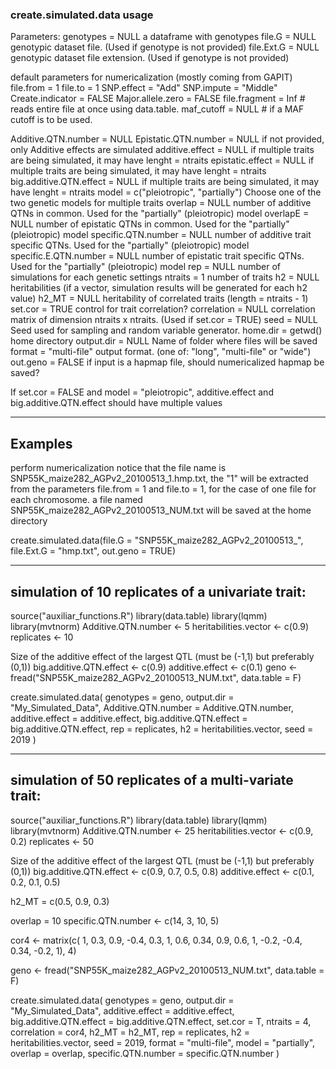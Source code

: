 ### create.simulated.data usage
Parameters:
genotypes   =   NULL   a dataframe with genotypes
file.G   =   NULL   genotypic dataset file. (Used if genotype is not provided)
file.Ext.G   =  NULL   genotypic dataset file extension. (Used if genotype is not provided)

default parameters for numericalization (mostly coming from GAPIT)
    file.from = 1
    file.to = 1
    SNP.effect = "Add"
    SNP.impute = "Middle"
    Create.indicator = FALSE
    Major.allele.zero = FALSE
    file.fragment = Inf   # reads entire file at once using data.table.
    maf_cutoff = NULL   # if a MAF cutoff is to be used.


Additive.QTN.number   =   NULL 
Epistatic.QTN.number   =   NULL if not provided, only Additive effects are simulated
additive.effect   =   NULL  if multiple traits are being simulated, it may have lenght = ntraits
epistatic.effect   =   NULL  if multiple traits are being simulated, it may have lenght = ntraits
big.additive.QTN.effect   =   NULL  if multiple traits are being simulated, it may have lenght = ntraits
model   =   c("pleiotropic", "partially")   Choose one of the two genetic models for multiple traits
overlap   =   NULL   number of additive QTNs in common. Used for the "partially" (pleiotropic) model
overlapE   =   NULL   number of epistatic QTNs in common. Used for the "partially" (pleiotropic) model
specific.QTN.number   =   NULL   number of additive trait specific QTNs. Used for the "partially" (pleiotropic) model
specific.E.QTN.number   =   NULL   number of epistatic trait specific QTNs. Used for the "partially" (pleiotropic) model
rep   =   NULL   number of simulations for each genetic settings
ntraits   =   1   number of traits 
h2   =   NULL   heritabilities (if a vector, simulation results will be generated for each h2 value)
h2_MT   =   NULL   heritability of correlated traits (length = ntraits - 1)
set.cor   =   TRUE   control for trait correlation?
correlation   =   NULL   correlation matrix of dimension ntraits x ntraits. (Used if set.cor = TRUE)
seed   =   NULL   Seed used for sampling and random variable generator.
home.dir   =   getwd()   home directory
output.dir   =   NULL   Name of folder where files will be saved
format   =   "multi-file"   output format. (one of: "long", "multi-file" or "wide")
out.geno   =   FALSE   if input is a hapmap file, should numericalized hapmap be saved?

If set.cor = FALSE and model = "pleiotropic", additive.effect and big.additive.QTN.effect should have multiple values

---
##  Examples
perform numericalization
notice that the file name is SNP55K_maize282_AGPv2_20100513_1.hmp.txt, the "1" will be extracted from the parameters
file.from = 1 and file.to = 1, for the case of one file for each chromosome.
a file named SNP55K_maize282_AGPv2_20100513_NUM.txt will be saved at the home directory

create.simulated.data(file.G = "SNP55K_maize282_AGPv2_20100513_", file.Ext.G = "hmp.txt", out.geno = TRUE)

---
## simulation of 10 replicates of a univariate trait:
source("auxiliar_functions.R")
library(data.table)
library(lqmm)
library(mvtnorm)
Additive.QTN.number <- 5
heritabilities.vector <- c(0.9)
replicates <- 10

Size of the additive effect of the largest QTL (must be (-1,1) but preferably (0,1))
big.additive.QTN.effect <- c(0.9)
additive.effect <- c(0.1)
geno <- fread("SNP55K_maize282_AGPv2_20100513_NUM.txt", data.table = F)

create.simulated.data(
  genotypes = geno,
  output.dir = "My_Simulated_Data",
  Additive.QTN.number = Additive.QTN.number,
  additive.effect = additive.effect,
  big.additive.QTN.effect = big.additive.QTN.effect,
  rep = replicates,
  h2 = heritabilities.vector,
  seed = 2019
)

---
## simulation of 50 replicates of a multi-variate trait:
source("auxiliar_functions.R")
library(data.table)
library(lqmm)
library(mvtnorm)
Additive.QTN.number <- 25
heritabilities.vector <- c(0.9, 0.2)
replicates <- 50

Size of the additive effect of the largest QTL (must be (-1,1) but preferably (0,1))
big.additive.QTN.effect <- c(0.9, 0.7, 0.5, 0.8)
additive.effect <- c(0.1, 0.2, 0.1, 0.5)

h2_MT = c(0.5, 0.9, 0.3)

overlap = 10
specific.QTN.number <- c(14, 3, 10, 5)

cor4 <- matrix(c(   1,  0.3,  0.9, -0.4,
                    0.3,    1, 0.6,  0.34, 
                    0.9, 0.6,    1, -0.2,
                    -0.4,  0.34, -0.2,    1), 4)

geno <- fread("SNP55K_maize282_AGPv2_20100513_NUM.txt", data.table = F)

create.simulated.data(
  genotypes = geno,
  output.dir = "My_Simulated_Data",
  additive.effect = additive.effect,
  big.additive.QTN.effect = big.additive.QTN.effect,
  set.cor = T,
  ntraits = 4,
  correlation = cor4,
  h2_MT = h2_MT,
  rep = replicates,
  h2 = heritabilities.vector,
  seed = 2019,
  format = "multi-file",
  model = "partially",
  overlap = overlap,
  specific.QTN.number = specific.QTN.number
)

